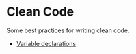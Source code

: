 # Clean Code

Some best practices for writing clean code.

- [Variable declarations](./variable-declarations.md)